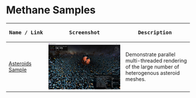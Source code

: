 # Methane Samples

| <pre><b>Name / Link</b></pre> | <pre><b>Screenshot</b></pre> | <pre><b>Description</b>                                   </pre> |
| ----------------------------- | ---------------------------- | ---------------------------------------------------------------- |
| [Asteroids Sample](/Apps/Samples/Asteroids) | ![Asteroids on Windows](Asteroids/Screenshots/AsteroidsWinDirectX12.jpg) | Demonstrate parallel multi-threaded rendering of the large number of heterogenous asteroid meshes. |